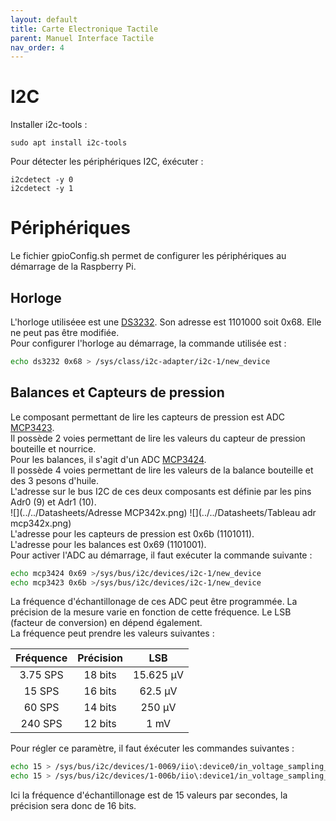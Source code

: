 ```yaml
---
layout: default
title: Carte Electronique Tactile
parent: Manuel Interface Tactile
nav_order: 4
---
```


# [](#header-1)I2C
Installer i2c-tools : 
```
sudo apt install i2c-tools
```

Pour détecter les périphériques I2C, éxécuter : 
```
i2cdetect -y 0
i2cdetect -y 1
```

# [](#header-1)Périphériques
Le fichier gpioConfig.sh permet de configurer les périphériques au démarrage de la Raspberry Pi.  

## [](#header-2)Horloge
L'horloge utiliséee est une [DS3232](../../Datasheets/DS3232.pdf).
Son adresse est 1101000 soit 0x68. Elle ne peut pas être modifiée.  
Pour configurer l'horloge au démarrage, la commande utilisée est : 
```bash
echo ds3232 0x68 > /sys/class/i2c-adapter/i2c-1/new_device
```

## [](#header-2)Balances et Capteurs de pression
Le composant permettant de lire les capteurs de pression est ADC [MCP3423](../../Datasheets/MCP342x.pdf).  
Il possède 2 voies permettant de lire les valeurs du capteur de pression bouteille et nourrice.   
Pour les balances, il s'agit d'un ADC [MCP3424](../../Datasheets/MCP342x.pdf).  
Il possède 4 voies permettant de lire les valeurs de la balance bouteille et des 3 pesons d'huile.  
L'adresse sur le bus I2C de ces deux composants est définie par les pins Adr0 (9) et Adr1 (10).  
![](../../Datasheets/Adresse MCP342x.png)  ![](../../Datasheets/Tableau adr mcp342x.png)  
L'adresse pour les capteurs de pression est 0x6b (1101011).  
L'adresse pour les balances est 0x69 (1101001).  
Pour activer l'ADC au démarrage, il faut exécuter la commande suivante : 
```bash
echo mcp3424 0x69 >/sys/bus/i2c/devices/i2c-1/new_device
echo mcp3423 0x6b >/sys/bus/i2c/devices/i2c-1/new_device
```
La fréquence d'échantillonage de ces ADC peut être programmée. La précision de la mesure varie en fonction de cette fréquence. Le LSB (facteur de conversion) en dépend également.  
La fréquence peut prendre les valeurs suivantes : 

| Fréquence | Précision | LSB       |
|:---------:|:---------:|:---------:|
| 3.75 SPS  | 18 bits   | 15.625 µV |
| 15 SPS    | 16 bits   | 62.5 µV   |
| 60 SPS    | 14 bits   | 250 µV    |
| 240 SPS   | 12 bits   | 1 mV      |

Pour régler ce paramètre, il faut éxécuter les commandes suivantes : 
```bash
echo 15 > /sys/bus/i2c/devices/1-0069/iio\:device0/in_voltage_sampling_frequency
echo 15 > /sys/bus/i2c/devices/1-006b/iio\:device1/in_voltage_sampling_frequency
```
Ici la fréquence d'échantillonage est de 15 valeurs par secondes, la précision sera donc de 16 bits.  
